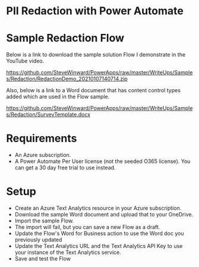 # PII Redaction with Power Automate

# Sample Redaction Flow
Below is a link to download the sample solution Flow I demonstrate in the YouTube video.

https://github.com/SteveWinward/PowerApps/raw/master/WriteUps/Samples/Redaction/RedactionDemo_20210107140714.zip

Also, below is a link to a Word document that has content control types added which are used in the Flow sample.

https://github.com/SteveWinward/PowerApps/raw/master/WriteUps/Samples/Redaction/SurveyTemplate.docx

# Requirements
* An Azure subscription.
* A Power Automate Per User license (not the seeded O365 license).  You can get a 30 day free trial to use instead.

# Setup
* Create an Azure Text Analytics resource in your Azure subscription.
* Download the sample Word document and upload that to your OneDrive.
* Import the sample Flow.  
* The import will fail, but you can save a new Flow as a draft.  
* Update the Flow's Word for Business action to use the Word doc you previously updated
* Update the Text Analytics URL and the Text Analytics API Key to use your instance of the Text Analytics service.
* Save and test the Flow
